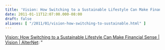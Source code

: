 ```yaml
---
title: 'Vision: How Switching to a Sustainable Lifestyle Can Make Financial Sense | Vision | AlterNet'
date: 2011-01-11T12:07:00.000-08:00
draft: false
aliases: [ "/2011/01/vision-how-switching-to-sustainable.html" ]
---
```


[Vision: How Switching to a Sustainable Lifestyle Can Make Financial Sense | Vision | AlterNet](http://www.alternet.org/vision/149483/vision%3A_how_switching_to_a_sustainable_lifestyle_can_make_financial_sense/): "